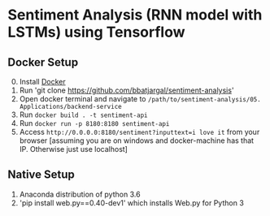 # Sentiment Analysis (RNN model with LSTMs) using Tensorflow

## Docker Setup
0. Install [Docker](https://docs.docker.com/engine/installation/)
1. Run 'git clone https://github.com/bbatjargal/sentiment-analysis'
2. Open docker terminal and navigate to `/path/to/sentiment-analysis/05. Applications/backend-service`
3. Run `docker build . -t sentiment-api`
4. Run `docker run -p 8180:8180 sentiment-api`
5. Access `http://0.0.0.0:8180/sentiment?inputtext=i love it` from your browser [assuming you are on windows and docker-machine has that IP. Otherwise just use localhost]

## Native Setup
1. Anaconda distribution of python 3.6
2. 'pip install web.py==0.40-dev1' which installs Web.py for Python 3
